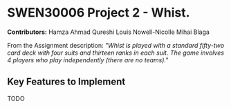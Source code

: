 # SWEN30006 Project 2 - Whist.

**Contributors:**
    Hamza Ahmad Qureshi
    Louis Nowell-Nicolle
    Mihai Blaga

From the Assignment description:
*"Whist is played with a standard fifty-two card deck with four suits and thirteen ranks in each suit. The game involves 4 players who play independently (there are no teams)."*

## Key Features to Implement
TODO